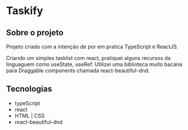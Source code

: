 # Taskify

## Sobre o projeto
<p> Projeto criado com a intenção de por em pratica TypeScript e ReactJS. </p>
<p> Criando um simples tasklist com react, pratiquei alguns recursos da linguaguem como useState, useRef. Utilizei uma biblioteca muito bacana para Draggable components chamada react-beautiful-dnd.</p>


## Tecnologias
- typeScript
- react
- HTML | CSS 
- react-beautiful-dnd
